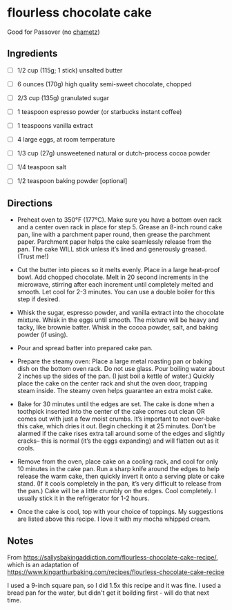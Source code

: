 # flourless chocolate cake

Good for Passover (no [chametz](https://www.chabad.org/holidays/passover/pesach_cdo/aid/1742/jewish/What-Is-Chametz.htm))

## Ingredients

* [ ] 1/2 cup (115g; 1 stick) unsalted butter
* [ ] 6 ounces (170g) high quality semi-sweet chocolate, chopped
* [ ] 2/3 cup (135g) granulated sugar
* [ ] 1 teaspoon espresso powder (or starbucks instant coffee)
* [ ] 1 teaspoons vanilla extract
* [ ] 4 large eggs, at room temperature
* [ ] 1/3 cup (27g) unsweetened natural or dutch-process cocoa powder
* [ ] 1/4 teaspoon salt
* [ ] 1/2 teaspoon baking powder [optional]


## Directions

* Preheat oven to 350°F (177°C). Make sure you have a bottom oven rack and a center oven rack in place for step 5. Grease an 8-inch round cake pan, line with a parchment paper round, then grease the parchment paper. Parchment paper helps the cake seamlessly release from the pan. The cake WILL stick unless it’s lined and generously greased. (Trust me!)

* Cut the butter into pieces so it melts evenly. Place in a large heat-proof bowl. Add chopped chocolate. Melt in 20 second increments in the microwave, stirring after each increment until completely melted and smooth. Let cool for 2-3 minutes. You can use a double boiler for this step if desired.

* Whisk the sugar, espresso powder, and vanilla extract into the chocolate mixture. Whisk in the eggs until smooth. The mixture will be heavy and tacky, like brownie batter. Whisk in the cocoa powder, salt, and baking powder (if using).

* Pour and spread batter into prepared cake pan.

* Prepare the steamy oven: Place a large metal roasting pan or baking dish on the bottom oven rack. Do not use glass. Pour boiling water about 2 inches up the sides of the pan. (I just boil a kettle of water.) Quickly place the cake on the center rack and shut the oven door, trapping steam inside. The steamy oven helps guarantee an extra moist cake.

* Bake for 30 minutes until the edges are set. The cake is done when a toothpick inserted into the center of the cake comes out clean OR comes out with just a few moist crumbs. It’s important to not over-bake this cake, which dries it out. Begin checking it at 25 minutes. Don’t be alarmed if the cake rises extra tall around some of the edges and slightly cracks– this is normal (it’s the eggs expanding) and will flatten out as it cools.

* Remove from the oven, place cake on a cooling rack, and cool for only 10 minutes in the cake pan. Run a sharp knife around the edges to help release the warm cake, then quickly invert it onto a serving plate or cake stand. (If it cools completely in the pan, it’s very difficult to release from the pan.) Cake will be a little crumbly on the edges. Cool completely. I usually stick it in the refrigerator for 1-2 hours.

* Once the cake is cool, top with your choice of toppings. My suggestions are listed above this recipe. I love it with my mocha whipped cream.

## Notes

From https://sallysbakingaddiction.com/flourless-chocolate-cake-recipe/, which is an adaptation of https://www.kingarthurbaking.com/recipes/flourless-chocolate-cake-recipe

I used a 9-inch square pan, so I did 1.5x this recipe and it was fine. I used a bread pan for the water, but didn't get it boilding first - will do that next time.
